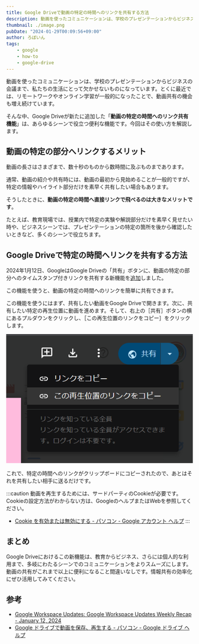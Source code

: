 ```yaml
---
title: Google Driveで動画の特定の時間へのリンクを共有する方法
description: 動画を使ったコミュニケーションは、学校のプレゼンテーションからビジネスの会議まで、私たちの生活にとって欠かせないものになっています。とくに最近では、リモートワークやオンライン学習が一般的になったことで、動画共有の機会も増え続けています。そんな中、Google Driveが新たに追加した「動画の特定の時間へのリンク共有機能」は、あらゆるシーンで役立つ便利な機能です。今回はその使い方を解説します。
thumbnail: ./image.png
pubDate: "2024-01-29T00:09:56+09:00"
author: ろぼいん
tags:
    - google
    - how-to
    - google-drive
---
```


動画を使ったコミュニケーションは、学校のプレゼンテーションからビジネスの会議まで、私たちの生活にとって欠かせないものになっています。とくに最近では、リモートワークやオンライン学習が一般的になったことで、動画共有の機会も増え続けています。

そんな中、Google Driveが新たに追加した「**動画の特定の時間へのリンク共有機能**」は、あらゆるシーンで役立つ便利な機能です。今回はその使い方を解説します。

## 動画の特定の部分へリンクするメリット

動画の長さはさまざまで、数十秒のものから数時間に及ぶものまであります。

通常、動画の紹介や共有時には、動画の最初から見始めることが一般的ですが、特定の情報やハイライト部分だけを素早く共有したい場合もあります。

そうしたときに、**動画の特定の時間へ直接リンクで飛べるのは大きなメリットです**。

たとえば、教育現場では、授業内で特定の実験や解説部分だけを素早く見せたい時や、ビジネスシーンでは、プレゼンテーションの特定の箇所を後から確認したいときなど、多くのシーンで役立ちます。

## Google Driveで特定の時間へリンクを共有する方法

2024年1月12日、GoogleはGoogle Driveの「共有」ボタンに、動画の特定の部分へのタイムスタンプ付きリンクを共有する新機能を[追加](https://workspaceupdates.googleblog.com/2024/01/release-notes-01-12-2024.html)しました。

この機能を使うと、動画の特定の時間へのリンクを簡単に共有できます。

この機能を使うにはまず、共有したい動画をGoogle Driveで開きます。次に、共有したい特定の再生位置に動画を進めます。そして、右上の［共有］ボタンの横にあるプルダウンをクリックし、［この再生位置のリンクをコピー］をクリックします。

![共有ボタンのスクリーンショット](./image.png)

これで、特定の時間へのリンクがクリップボードにコピーされたので、あとはそれを共有したい相手に送るだけです。

:::caution
動画を再生するためには、サードパーティのCookieが必要です。Cookieの設定方法がわからない方は、GoogleのヘルプまたはWebを参照してください。

- [Cookie を有効または無効にする - パソコン - Google アカウント ヘルプ](https://support.google.com/accounts/answer/61416?sjid=14194685258937013425-AP)
:::

## まとめ

Google Driveにおけるこの新機能は、教育からビジネス、さらには個人的な利用まで、多岐にわたるシーンでのコミュニケーションをよりスムーズにします。動画の共有がこれまで以上に便利になること間違いなしです。情報共有の効率化にぜひ活用してみてください。

## 参考

- [Google Workspace Updates: Google Workspace Updates Weekly Recap - January 12, 2024](https://workspaceupdates.googleblog.com/2024/01/release-notes-01-12-2024.html)
- [Google ドライブで動画を保存、再生する - パソコン - Google ドライブ ヘルプ](https://support.google.com/drive/answer/2423694?hl=ja&sjid=14194685258937013425-AP)
